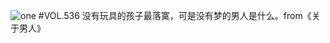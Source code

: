 ![one](http://image.wufazhuce.com/FksROtM_jI0ONLnyzEqikL4q-QqJ)
#VOL.536
没有玩具的孩子最落寞，可是没有梦的男人是什么。from《关于男人》